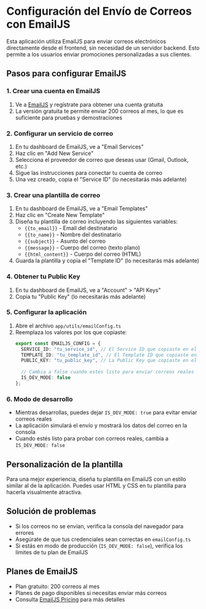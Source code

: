 # Configuración del Envío de Correos con EmailJS

Esta aplicación utiliza EmailJS para enviar correos electrónicos directamente desde el frontend, sin necesidad de un servidor backend. Esto permite a los usuarios enviar promociones personalizadas a sus clientes.

## Pasos para configurar EmailJS

### 1. Crear una cuenta en EmailJS

1. Ve a [EmailJS](https://www.emailjs.com/) y regístrate para obtener una cuenta gratuita
2. La versión gratuita te permite enviar 200 correos al mes, lo que es suficiente para pruebas y demostraciones

### 2. Configurar un servicio de correo

1. En tu dashboard de EmailJS, ve a "Email Services"
2. Haz clic en "Add New Service"
3. Selecciona el proveedor de correo que deseas usar (Gmail, Outlook, etc.)
4. Sigue las instrucciones para conectar tu cuenta de correo
5. Una vez creado, copia el "Service ID" (lo necesitarás más adelante)

### 3. Crear una plantilla de correo

1. En tu dashboard de EmailJS, ve a "Email Templates"
2. Haz clic en "Create New Template"
3. Diseña tu plantilla de correo incluyendo las siguientes variables:
   - `{{to_email}}` - Email del destinatario
   - `{{to_name}}` - Nombre del destinatario
   - `{{subject}}` - Asunto del correo
   - `{{message}}` - Cuerpo del correo (texto plano)
   - `{{html_content}}` - Cuerpo del correo (HTML)
4. Guarda la plantilla y copia el "Template ID" (lo necesitarás más adelante)

### 4. Obtener tu Public Key

1. En tu dashboard de EmailJS, ve a "Account" > "API Keys"
2. Copia tu "Public Key" (lo necesitarás más adelante)

### 5. Configurar la aplicación

1. Abre el archivo `app/utils/emailConfig.ts`
2. Reemplaza los valores por los que copiaste:
   ```typescript
   export const EMAILJS_CONFIG = {
     SERVICE_ID: "tu_service_id", // El Service ID que copiaste en el paso 2
     TEMPLATE_ID: "tu_template_id", // El Template ID que copiaste en el paso 3
     PUBLIC_KEY: "tu_public_key", // La Public Key que copiaste en el paso 4
     
     // Cambia a false cuando estés listo para enviar correos reales
     IS_DEV_MODE: false
   };
   ```

### 6. Modo de desarrollo

- Mientras desarrollas, puedes dejar `IS_DEV_MODE: true` para evitar enviar correos reales
- La aplicación simulará el envío y mostrará los datos del correo en la consola
- Cuando estés listo para probar con correos reales, cambia a `IS_DEV_MODE: false`

## Personalización de la plantilla

Para una mejor experiencia, diseña tu plantilla en EmailJS con un estilo similar al de la aplicación. Puedes usar HTML y CSS en tu plantilla para hacerla visualmente atractiva.

## Solución de problemas

- Si los correos no se envían, verifica la consola del navegador para errores
- Asegúrate de que tus credenciales sean correctas en `emailConfig.ts`
- Si estás en modo de producción (`IS_DEV_MODE: false`), verifica los límites de tu plan de EmailJS

## Planes de EmailJS

- Plan gratuito: 200 correos al mes
- Planes de pago disponibles si necesitas enviar más correos
- Consulta [EmailJS Pricing](https://www.emailjs.com/pricing/) para más detalles 